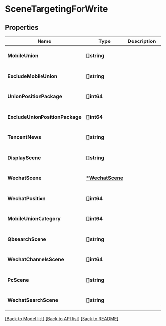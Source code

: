 # SceneTargetingForWrite

## Properties
Name | Type | Description | Notes
------------ | ------------- | ------------- | -------------
**MobileUnion** | **[]string** |  | [optional] [default to null]
**ExcludeMobileUnion** | **[]string** |  | [optional] [default to null]
**UnionPositionPackage** | **[]int64** |  | [optional] [default to null]
**ExcludeUnionPositionPackage** | **[]int64** |  | [optional] [default to null]
**TencentNews** | **[]string** |  | [optional] [default to null]
**DisplayScene** | **[]string** |  | [optional] [default to null]
**WechatScene** | [***WechatScene**](wechat_scene.md) |  | [optional] [default to null]
**WechatPosition** | **[]int64** |  | [optional] [default to null]
**MobileUnionCategory** | **[]int64** |  | [optional] [default to null]
**QbsearchScene** | **[]string** |  | [optional] [default to null]
**WechatChannelsScene** | **[]int64** |  | [optional] [default to null]
**PcScene** | **[]string** |  | [optional] [default to null]
**WechatSearchScene** | **[]string** |  | [optional] [default to null]

[[Back to Model list]](../README.md#documentation-for-models) [[Back to API list]](../README.md#documentation-for-api-endpoints) [[Back to README]](../README.md)


